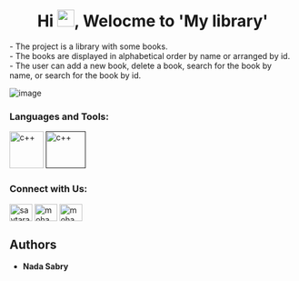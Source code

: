 <h1 align="center">Hi <img src="https://raw.githubusercontent.com/MartinHeinz/MartinHeinz/master/wave.gif" width="30px">, Welocme to 'My library'</h1>
<p>
- The project is a library with some books. <br>
- The books are displayed in alphabetical order by name or arranged by id. <br>
- The user can add a new book, delete a book, search for the book by name, or search for the book by id. 
</p>
  
  
![image](https://user-images.githubusercontent.com/95171238/154790012-7aa18267-782a-4aae-ac89-5fd3d32f68a2.png)


<h3 align="left">Languages and Tools:</h3>

<p align="left">
 <a href="https://www.tutorialspoint.com/What-is-Cplusplus-programming-language" target="_blank" rel="noreferrer"> <img                                        src="https://tse4.mm.bing.net/th/id/OIF.pbpcc4hdchahgJSplmuohQ?pid=ImgDet&rs=1" alt="c++" width="60" height="65" float="left"/></a>
           <a href="" target="_blank" rel="noreferrer"> <img src="https://tse2.mm.bing.net/th/id/OIP.i_kQqKnys7F6MiBqlhF2bAHaHa?pid=ImgDet&rs=1" alt="c++" width="70"                        height="65"/></a>
</p>



<h3 align="left">Connect with Us:</h3>

<p align="left">
<a href="https://codeforces.com/profile/Solver_-_NaDooDa" target="blank"><img align="center" src="https://raw.githubusercontent.com/rahuldkjain/github-profile-readme-generator/master/src/images/icons/Social/codeforces.svg" alt="saytara" height="30" width="40" /></a>
<a href="https://www.linkedin.com/mwlite/in/nada-sabry-62668b232" target="blank"><img align="center" src="https://raw.githubusercontent.com/rahuldkjain/github-profile-readme-generator/master/src/images/icons/Social/linked-in-alt.svg" alt="mohamed hany" height="30" width="40" /></a>
<a href="https://www.facebook.com/nada.sabri.9849/" target="blank"><img align="center" src="https://raw.githubusercontent.com/rahuldkjain/github-profile-readme-generator/master/src/images/icons/Social/facebook.svg" alt="mohamed hany" height="30" width="40" /></a>
</p>



## Authors

* **Nada Sabry**

<!--See also the list of [contributors](https://github.com/your/project/contributors) who participated in this project. --!>

